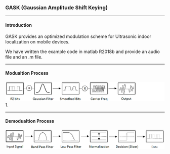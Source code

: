 ### GASK (Gaussian Amplitude Shift Keying)
---
#### Introduction

GASK provides an optimized modulation scheme for Ultrasonic indoor localization on mobile devices.

We have written the example code in matlab R2018b and provide an audio file and an .m file.

------

#### Modualtion Process
![](https://github.com/JinseKwon/GASK/blob/master/image/GASK_modulation.PNG)
1. 

------

#### Demodualtion Process
![](https://github.com/JinseKwon/GASK/blob/master/image/GASK_demodulation.PNG)